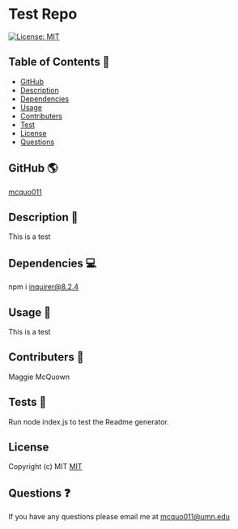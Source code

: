 # Test Repo
  [![License: MIT](https://img.shields.io/badge/License-MIT-yellow.svg)](https://opensource.org/licenses/MIT)

 ## Table of Contents 📑

  * [GitHub](#github)
  * [Description](#description)
  * [Dependencies](#dependencies)
  * [Usage](#usage)
  * [Contributers](#contributers)
  * [Test](#test)
  * [License](#license)
  * [Questions](#question)

  ## GitHub 🌎

  [mcquo011](https://github.com/mcquo011/)

  ## Description 📝

  This is a test

  ## Dependencies 💻 

  npm i inquirer@8.2.4

  ## Usage 📲

  This is a test

  ## Contributers 🤝

  Maggie McQuown

  ## Tests 🧪

  Run node index.js to test the Readme generator.

  ## License
  
  Copyright (c) MIT
  [MIT](https://opensource.org/licenses/MIT)

  ## Questions ❓

  If you have any questions please email me at mcquo011@umn.edu
  
